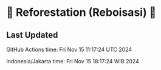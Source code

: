 
# 🌳 Reforestation (Reboisasi) 🌲

## Last Updated

GitHub Actions time: Fri Nov 15 11:17:24 UTC 2024

Indonesia/Jakarta time: Fri Nov 15 18:17:24 WIB 2024
